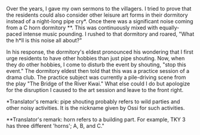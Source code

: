 
Over the years, I gave my own sermons to the villagers. I tried to prove that the residents could also consider other leisure art forms in their dormitory instead of a night-long pipe cry\*. Once there was a significant noise coming from a C horn dormitory \*\*. This was continuously mixed with equally-paced intense music pounding. I rushed to that dormitory and roared, "What the h\*ll is this noise all about?"

In his response, the dormitory's eldest pronounced his wondering that I first urge residents to have other hobbies than just pipe shouting. Now, when they do other hobbies, I come to disturb the event by shouting, "stop this event." The dormitory eldest then told that this was a practice session of a drama club. The practice subject was currently a pile-driving scene from the play "The Bridge of the River Kwai." What else could I do but apologize for the disruption I caused to the art session and leave to the front right.

\*Translator's remark: pipe shouting probably refers to wild parties and other noisy activities. It is the nickname given by Ossi for such activities.

\*\*Translator's remark: horn refers to a building part. For example, TKY 3 has three different 'horns'; A, B, and C."